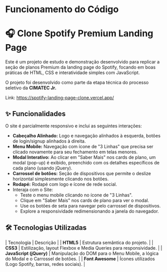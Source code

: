 # Funcionamento do Código 
# 🎧 Clone Spotify Premium Landing Page

Este é um projeto de estudo e demonstração desenvolvido para replicar a seção de planos Premium da landing page do Spotify, focando em boas práticas de HTML, CSS e interatividade simples com JavaScript.

O projeto foi desenvolvido como parte da etapa técnica do processo seletivo da **CIMATEC Jr.**

Link: <https://spotify-landing-page-clone.vercel.app/>

## ✨ Funcionalidades

O site é parcialmente responsivo e inclui as seguintes interações:

* **Cabeçalho Alinhado:** Logo e navegação alinhados à esquerda, botões de login/signup alinhados à direita.
* **Menu Mobile:** Navegação com ícone de "3 Linhas" que precisa ser clicado novamente para seu fechamento em telas menores.
* **Modal Interativo:** Ao clicar em "Saber Mais" nos cards de plano, um modal (pop-up) é exibido, preenchido com os detalhes específicos de cada plano (usando jQuery).
* **Carrossel de botões:** Seção de dispositivos que permite o deslize horizontal simplesmente clicando nos botões.
* **Rodapé:** Rodapé com logo e ícone de rede social.
* Interaja com o Site:
    - Teste o menu mobile clicando no ícone de "3 Linhas".
    - Clique em "Saber Mais" nos cards de plano para ver o modal.
    - Use os botões de seta para navegar pelo carrossel de dispositivos.
    - Explore a responsividade redimensionando a janela do navegador.

## 🛠️ Tecnologias Utilizadas

| Tecnologia | Descrição |
| **HTML5** | Estrutura semântica do projeto. |
| **CSS3** | Estilização, layout Flexbox e Media Queries para responsividade. |
| **JavaScript (jQuery)** | Manipulação do DOM para o Menu Mobile, a lógica do Modal e o Carrossel de botões. |
| **Font Awesome** | Ícones utilizados (Logo Spotify, barras, redes sociais). |
